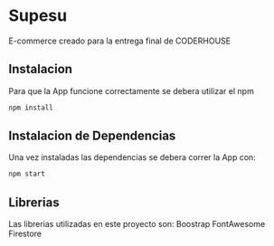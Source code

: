 # Supesu

E-commerce creado para la entrega final de CODERHOUSE

## Instalacion

Para que la App funcione correctamente  se debera utilizar el npm 

```bash
npm install
```

## Instalacion de Dependencias
Una vez instaladas las dependencias se debera correr la App con: 

```bash
npm start
```

## Librerias
Las librerias utilizadas en este proyecto son:
Boostrap
FontAwesome
Firestore
